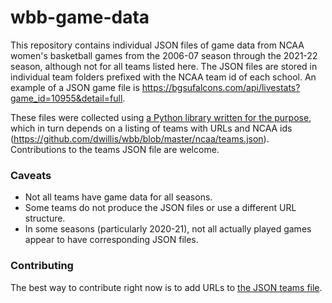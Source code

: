 # wbb-game-data

This repository contains individual JSON files of game data from NCAA women's basketball games from the 2006-07 season through the 2021-22 season, although not for all teams listed here. The JSON files are stored in individual team folders prefixed with the NCAA team id of each school. An example of a JSON game file is https://bgsufalcons.com/api/livestats?game_id=10955&detail=full.

These files were collected using [a Python library written for the purpose](https://github.com/dwillis/wbb), which in turn depends on a listing of teams with URLs and NCAA ids (https://github.com/dwillis/wbb/blob/master/ncaa/teams.json). Contributions to the teams JSON file are welcome.

### Caveats

* Not all teams have game data for all seasons.
* Some teams do not produce the JSON files or use a different URL structure.
* In some seasons (particularly 2020-21), not all actually played games appear to have corresponding JSON files.

### Contributing

The best way to contribute right now is to add URLs to [the JSON teams file](https://github.com/dwillis/wbb/blob/master/ncaa/teams.json).
